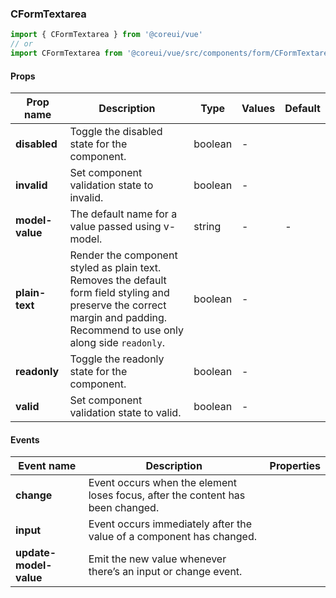 ### CFormTextarea

```jsx
import { CFormTextarea } from '@coreui/vue'
// or
import CFormTextarea from '@coreui/vue/src/components/form/CFormTextarea'
```

#### Props

| Prop name       | Description                                                                                                                                                                 | Type    | Values | Default |
| --------------- | --------------------------------------------------------------------------------------------------------------------------------------------------------------------------- | ------- | ------ | ------- |
| **disabled**    | Toggle the disabled state for the component.                                                                                                                                | boolean | -      |         |
| **invalid**     | Set component validation state to invalid.                                                                                                                                  | boolean | -      |         |
| **model-value** | The default name for a value passed using v-model.                                                                                                                          | string  | -      | -       |
| **plain-text**  | Render the component styled as plain text. Removes the default form field styling and preserve the correct margin and padding. Recommend to use only along side `readonly`. | boolean | -      |         |
| **readonly**    | Toggle the readonly state for the component.                                                                                                                                | boolean | -      |         |
| **valid**       | Set component validation state to valid.                                                                                                                                    | boolean | -      |         |

#### Events

| Event name             | Description                                                                    | Properties |
| ---------------------- | ------------------------------------------------------------------------------ | ---------- |
| **change**             | Event occurs when the element loses focus, after the content has been changed. |
| **input**              | Event occurs immediately after the value of a component has changed.           |
| **update-model-value** | Emit the new value whenever there’s an input or change event.                  |
